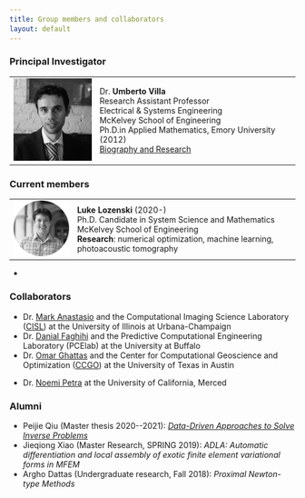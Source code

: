 ```yaml
---
title: Group members and collaborators 
layout: default
---
```


### Principal Investigator

<table style="border:none">
  <tr>
    <td style="border:none"> <img src="./images/profile.jpg" width="150"/> </td>
    <td style="border:none"> Dr. <b>Umberto Villa</b> <br> Research Assistant Professor <br>
      Electrical & Systems Engineering <br>
      McKelvey School of Engineering <br>
      Ph.D.in Applied Mathematics, Emory University (2012) <br>
      <a href="https://uvilla.github.io">Biography and Research</a>
</td>
  </tr>
</table>

  

### Current members

<table style="border:none">
  <tr>
    <td style="border:none"> <img src="./images/LukeLozenski.png" width="150"/> </td>
    <td style="border:none"> <b>Luke Lozenski</b> (2020-) <br>
      Ph.D. Candidate in System Science and Mathematics <br>
      McKelvey School of Engineering <br>
      <b>Research</b>: numerical optimization, machine learning, photoacoustic tomography 
</td>
  </tr>
</table>

- 

### Collaborators

- Dr. [Mark Anastasio](https://bioengineering.illinois.edu/directory/profile/maa) and the Computational Imaging Science Laboratory ([CISL](https://anastasio.bioengineering.illinois.edu)) at the University of Illinois at Urbana-Champaign
- Dr. [Danial Faghihi](https://engineering.buffalo.edu/mechanical-aerospace/people/faculty/d-faghihi.html) and the Predictive Computational Engineering Laboratory (PCElab) at the University at Buffalo
- Dr. [Omar Ghattas](https://users.oden.utexas.edu/~omar/) and the Center for Computational Geoscience and Optimization ([CCGO]()) at the University of Texas in Austin
<!--
- Dr. Alexander Oraevski at Tomowave Inc
- Dr. Sergey Ermilov at Photosound technologies 
-->
- Dr. [Noemi Petra](https://faculty.ucmerced.edu/npetra/) at the University of California, Merced

### Alumni
- Peijie Qiu (Master thesis 2020--2021): [*Data-Driven Approaches to Solve Inverse Problems*](https://openscholarship.wustl.edu/eng_etds/571/)
- Jieqiong Xiao (Master Research, SPRING 2019): *ADLA: Automatic differentiation and local assembly of exotic finite element variational forms in MFEM*
- Argho Dattas (Undergraduate research, Fall 2018):  *Proximal Newton-type Methods*

